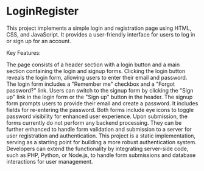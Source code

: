 # LoginRegister
This project implements a simple login and registration page using HTML, CSS, and JavaScript. It provides a user-friendly interface for users to log in or sign up for an account.

Key Features:

The page consists of a header section with a login button and a main section containing the login and signup forms.
Clicking the login button reveals the login form, allowing users to enter their email and password.
The login form includes a "Remember me" checkbox and a "Forgot password?" link.
Users can switch to the signup form by clicking the "Sign up" link in the login form or the "Sign up" button in the header.
The signup form prompts users to provide their email and create a password. It includes fields for re-entering the password.
Both forms include eye icons to toggle password visibility for enhanced user experience.
Upon submission, the forms currently do not perform any backend processing. They can be further enhanced to handle form validation and submission to a server for user registration and authentication.
This project is a static implementation, serving as a starting point for building a more robust authentication system. Developers can extend the functionality by integrating server-side code, such as PHP, Python, or Node.js, to handle form submissions and database interactions for user management.
